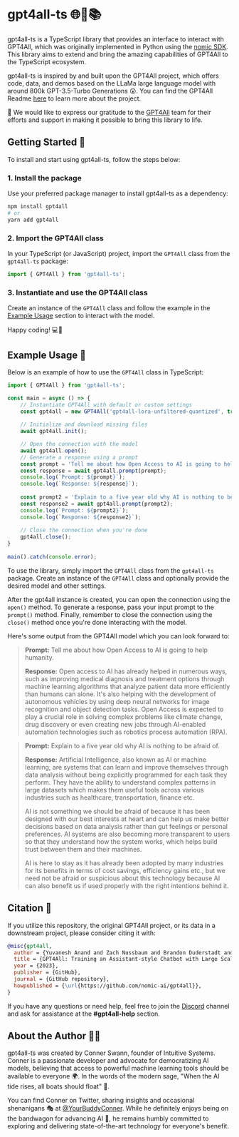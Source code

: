 # gpt4all-ts 🌐🚀📚

gpt4all-ts is a TypeScript library that provides an interface to interact with GPT4All, which was originally implemented in Python using the [nomic SDK](https://github.com/nomic-ai/nomic/blob/main/nomic/gpt4all/gpt4all.py). This library aims to extend and bring the amazing capabilities of GPT4All to the TypeScript ecosystem.

gpt4all-ts is inspired by and built upon the GPT4All project, which offers code, data, and demos based on the LLaMa large language model with around 800k GPT-3.5-Turbo Generations 😲. You can find the GPT4All Readme [here](https://github.com/nomic-ai/gpt4all#readme) to learn more about the project.

🙏 We would like to express our gratitude to the [GPT4All](https://github.com/nomic-ai/gpt4all#readme) team for their efforts and support in making it possible to bring this library to life.

## Getting Started 🏁

To install and start using gpt4all-ts, follow the steps below:

### 1. Install the package

Use your preferred package manager to install gpt4all-ts as a dependency:

```sh
npm install gpt4all
# or
yarn add gpt4all
```

### 2. Import the GPT4All class

In your TypeScript (or JavaScript) project, import the `GPT4All` class from the `gpt4all-ts` package:

```typescript
import { GPT4All } from 'gpt4all-ts';
```

### 3. Instantiate and use the GPT4All class

Create an instance of the `GPT4All` class and follow the example in the [Example Usage](#example-usage-) section to interact with the model.

Happy coding! 💻🎉

## Example Usage 🌟

Below is an example of how to use the `GPT4All` class in TypeScript:

```typescript
import { GPT4All } from 'gpt4all-ts';

const main = async () => {
    // Instantiate GPT4All with default or custom settings
    const gpt4all = new GPT4All('gpt4all-lora-unfiltered-quantized', true); // Default is 'gpt4all-lora-quantized' model
  
    // Initialize and download missing files
    await gpt4all.init();

    // Open the connection with the model
    await gpt4all.open();
    // Generate a response using a prompt
    const prompt = 'Tell me about how Open Access to AI is going to help humanity.';
    const response = await gpt4all.prompt(prompt);
    console.log(`Prompt: ${prompt}`);
    console.log(`Response: ${response}`);
  
    const prompt2 = 'Explain to a five year old why AI is nothing to be afraid of.';
    const response2 = await gpt4all.prompt(prompt2);
    console.log(`Prompt: ${prompt2}`);
    console.log(`Response: ${response2}`);
  
    // Close the connection when you're done
    gpt4all.close();
}
  
main().catch(console.error);
```

To use the library, simply import the `GPT4All` class from the `gpt4all-ts` package. Create an instance of the `GPT4All` class and optionally provide the desired model and other settings.

After the gpt4all instance is created, you can open the connection using the `open()` method. To generate a response, pass your input prompt to the `prompt()` method. Finally, remember to close the connection using the `close()` method once you're done interacting with the model.

Here's some output from the GPT4All model which you can look forward to: 

> **Prompt:** Tell me about how Open Access to AI is going to help humanity.
> 
> **Response:** Open access to AI has already helped in numerous ways, such as improving medical diagnosis and treatment options through machine learning algorithms that analyze patient data more efficiently than humans can alone. It's also helping with the development of autonomous vehicles by using deep neural networks for image recognition and object detection tasks. Open Access is expected to play a crucial role in solving complex problems like climate change, drug discovery or even creating new jobs through AI-enabled automation technologies such as robotics process automation (RPA).

> **Prompt:** Explain to a five year old why AI is nothing to be afraid of.
> 
> **Response:** Artificial Intelligence, also known as AI or machine learning, are systems that can learn and improve themselves through data analysis without being explicitly programmed for each task they perform. They have the ability to understand complex patterns in large datasets which makes them useful tools across various industries such as healthcare, transportation, finance etc.
>
> AI is not something we should be afraid of because it has been designed with our best interests at heart and can help us make better decisions based on data analysis rather than gut feelings or personal preferences. AI systems are also becoming more transparent to users so that they understand how the system works, which helps build trust between them and their machines.
>
> AI is here to stay as it has already been adopted by many industries for its benefits in terms of cost savings, efficiency gains etc., but we need not be afraid or suspicious about this technology because AI can also benefit us if used properly with the right intentions behind it.


## Citation 📝

If you utilize this repository, the original GPT4All project, or its data in a downstream project, please consider citing it with:

```bibtex
@misc{gpt4all,
  author = {Yuvanesh Anand and Zach Nussbaum and Brandon Duderstadt and Benjamin Schmidt and Andriy Mulyar},
  title = {GPT4All: Training an Assistant-style Chatbot with Large Scale Data Distillation from GPT-3.5-Turbo},
  year = {2023},
  publisher = {GitHub},
  journal = {GitHub repository},
  howpublished = {\url{https://github.com/nomic-ai/gpt4all}},
}
```

If you have any questions or need help, feel free to join the [Discord](https://discord.com/invite/3qGUpKjY) channel and ask for assistance at the **#gpt4all-help** section.

## About the Author 🧑‍💻

gpt4all-ts was created by Conner Swann, founder of Intuitive Systems. Conner is a passionate developer and advocate for democratizing AI models, believing that access to powerful machine learning tools should be available to everyone 🌍. In the words of the modern sage, "When the AI tide rises, all boats should float" 🚣.

You can find Conner on Twitter, sharing insights and occasional shenanigans 🎭 at [@YourBuddyConner](https://twitter.com/YourBuddyConner). While he definitely enjoys being on the bandwagon for advancing AI 🤖, he remains humbly committed to exploring and delivering state-of-the-art technology for everyone's benefit.